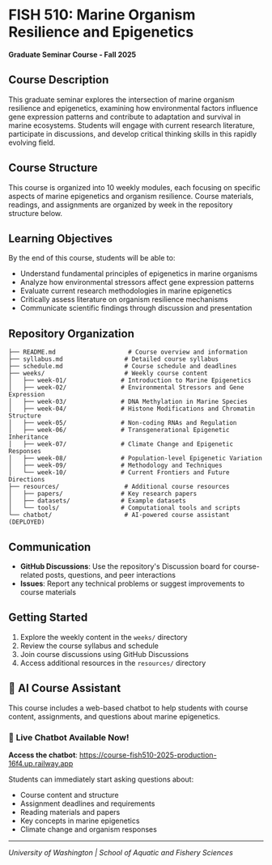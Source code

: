 # FISH 510: Marine Organism Resilience and Epigenetics
**Graduate Seminar Course - Fall 2025**

## Course Description
This graduate seminar explores the intersection of marine organism resilience and epigenetics, examining how environmental factors influence gene expression patterns and contribute to adaptation and survival in marine ecosystems. Students will engage with current research literature, participate in discussions, and develop critical thinking skills in this rapidly evolving field.

## Course Structure
This course is organized into 10 weekly modules, each focusing on specific aspects of marine epigenetics and organism resilience. Course materials, readings, and assignments are organized by week in the repository structure below.

## Learning Objectives
By the end of this course, students will be able to:
- Understand fundamental principles of epigenetics in marine organisms
- Analyze how environmental stressors affect gene expression patterns
- Evaluate current research methodologies in marine epigenetics
- Critically assess literature on organism resilience mechanisms
- Communicate scientific findings through discussion and presentation

## Repository Organization
```
├── README.md                    # Course overview and information
├── syllabus.md                 # Detailed course syllabus
├── schedule.md                 # Course schedule and deadlines
├── weeks/                      # Weekly course content
│   ├── week-01/               # Introduction to Marine Epigenetics
│   ├── week-02/               # Environmental Stressors and Gene Expression
│   ├── week-03/               # DNA Methylation in Marine Species
│   ├── week-04/               # Histone Modifications and Chromatin Structure
│   ├── week-05/               # Non-coding RNAs and Regulation
│   ├── week-06/               # Transgenerational Epigenetic Inheritance
│   ├── week-07/               # Climate Change and Epigenetic Responses
│   ├── week-08/               # Population-level Epigenetic Variation
│   ├── week-09/               # Methodology and Techniques
│   └── week-10/               # Current Frontiers and Future Directions
├── resources/                  # Additional course resources
│   ├── papers/                # Key research papers
│   ├── datasets/              # Example datasets
│   └── tools/                 # Computational tools and scripts
└── chatbot/                    # AI-powered course assistant (DEPLOYED)

```

## Communication
- **GitHub Discussions**: Use the repository's Discussion board for course-related posts, questions, and peer interactions
- **Issues**: Report any technical problems or suggest improvements to course materials

## Getting Started
1. Explore the weekly content in the `weeks/` directory
2. Review the course syllabus and schedule
3. Join course discussions using GitHub Discussions
4. Access additional resources in the `resources/` directory

## 🤖 AI Course Assistant

This course includes a web-based chatbot to help students with course content, assignments, and questions about marine epigenetics.

### 🚀 **Live Chatbot Available Now!**

**Access the chatbot**: https://course-fish510-2025-production-16f4.up.railway.app

Students can immediately start asking questions about:
- Course content and structure
- Assignment deadlines and requirements  
- Reading materials and papers
- Key concepts in marine epigenetics
- Climate change and organism responses


---
*University of Washington | School of Aquatic and Fishery Sciences*

